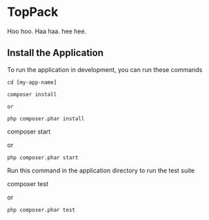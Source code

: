 # TopPack

Hoo hoo. Haa haa. hee hee.

## Install the Application

To run the application in development, you can run these commands

	cd [my-app-name]

	composer install

	or

	php composer.phar install


  composer start

  or

	php composer.phar start

Run this command in the application directory to run the test suite

  composer test

  or
	
	php composer.phar test
